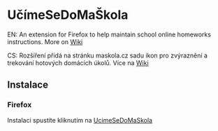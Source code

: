 # UčímeSeDoMaŠkola
EN: An extension for Firefox to help maintain school online homeworks instructions. More on [Wiki](https://github.com/jpachta/UcimeSeDoMaSkola/wiki)

CS: Rozšíření přidá na stránku maskola.cz sadu ikon pro zvýraznění a trekování hotových domácích úkolů. Více na [Wiki](https://github.com/jpachta/UcimeSeDoMaSkola/wiki)

## Instalace
### Firefox
Instalaci spustíte kliknutím na [UcimeSeDoMaSkola](https://github.com/jpachta/UcimeSeDoMaSkola/raw/master/bin/2.x/ucimesedomaskola.2.2-fx.xpi)
